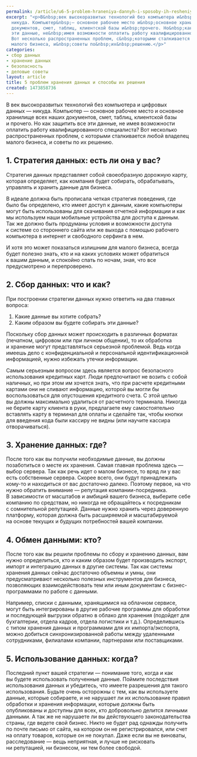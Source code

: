```yaml
---
permalink: /article/u6-5-problem-hraneniya-dannyh-i-sposoby-ih-resheniya
excerpt: "<p>В&nbsp;век высокоразвитых технологий без компьютера и&nbsp;цифровых данных&nbsp;—
  никуда. Компьютер&nbsp;— основное рабочее место и&nbsp;основное хранилище всех наших
  документов, смет, таблиц, клиентской базы и&nbsp;прочего. Но&nbsp;как защитить все
  эти данные, не&nbsp;имея возможности оплатить работу квалифицированного специалиста?
  Вот несколько распространенных проблем, с&nbsp;которыми сталкивается любой владелец
  малого бизнеса, и&nbsp;советы по&nbsp;их&nbsp;решению.</p>"
categories:
- сбор данных
- хранение данных
- безопасность
- деловые советы
layout: article
title: 5 проблем хранения данных и способы их решения
created: 1473858736
---
```

<p>В&nbsp;век высокоразвитых технологий без компьютера и&nbsp;цифровых данных&nbsp;— никуда. Компьютер&nbsp;— основное рабочее место и&nbsp;основное хранилище всех наших документов, смет, таблиц, клиентской базы и&nbsp;прочего. Но&nbsp;как защитить все эти данные, не&nbsp;имея возможности оплатить работу квалифицированного специалиста? Вот несколько распространенных проблем, с&nbsp;которыми сталкивается любой владелец малого бизнеса, и&nbsp;советы по&nbsp;их&nbsp;решению.</p>
<h2>1. Стратегия данных: есть&nbsp;ли она у&nbsp;вас?</h2>
<p>Стратегия данных представляет собой своеобразную дорожную карту, которая определяет, как компания будет собирать, обрабатывать, управлять и&nbsp;хранить данные для бизнеса.</p>
<p>В&nbsp;идеале должна быть прописала четкая стратегия поведения, где было&nbsp;бы определено, кто имеет доступ к&nbsp;данным, какие компьютеры могут быть использованы для скачивания отчетной информации и&nbsp;как мы&nbsp;используем наши мобильные устройства для доступа к&nbsp;данным. Так&nbsp;же должно быть продуманы условия и&nbsp;возможности доступа к&nbsp;системе со&nbsp;стороннего сайта или&nbsp;же выхода с&nbsp;помощью рабочего компьютера в&nbsp;интернет и&nbsp;свободного серфинга в&nbsp;нем.</p>
<p>И&nbsp;хотя это может показаться излишним для малого бизнеса, всегда будет полезно знать, кто и&nbsp;на&nbsp;каких условиях может обратиться к&nbsp;вашим данным, и&nbsp;спокойно спать по&nbsp;ночам, зная, что все предусмотрено и&nbsp;перепроверено.</p>
<h2>2. Сбор данных: что и&nbsp;как?</h2>
<p>При построении стратегии данных нужно ответить на&nbsp;два главных вопроса:</p>
<p>
	<ol>
		<li><span>Какие данные вы</span>&nbsp;<span>хотите собрать?</span></li>
		<li><span>Каким образом вы</span>&nbsp;<span>будете собирать эти данные?</span></li>
	</ol>
</p>
<p>Поскольку сбор данных может происходить в&nbsp;различных форматах (печатном, цифровом или при личном общении), то&nbsp;их&nbsp;обработка и&nbsp;хранение могут представляться серьезной проблемой. Ведь когда имеешь дело с&nbsp;конфиденциальной и&nbsp;персональной идентификационной информацией, нужно избежать утечки информации.</p>
<p>Самым серьезным вопросом здесь является вопрос безопасного использования кредитных карт. Люди предпочитают не&nbsp;возить с&nbsp;собой наличных, но&nbsp;при этом им&nbsp;хочется знать, что при расчете кредитными картами они не&nbsp;сливают информацию, которой вы&nbsp;могли&nbsp;бы воспользоваться для опустошения кредитного счета. С&nbsp;этой целью вы&nbsp;должны максимально удалиться от&nbsp;расчетного терминала. Никогда не&nbsp;берите карту клиента в&nbsp;руки, предлагаете ему самостоятельно вставлять карту в&nbsp;терминал для оплаты и&nbsp;сделайте так, чтобы кнопки для введения кода были кассиру не&nbsp;видны (или научите кассира отворачиваться).</p>
<h2>3. Хранение данных: где?</h2>
<p>После того как вы&nbsp;получили необходимые данные, вы&nbsp;должны позаботиться о&nbsp;месте их&nbsp;хранения. Самая главная проблема здесь&nbsp;— выбор сервера. Так как речь идет о&nbsp;малом бизнесе, то&nbsp;вряд&nbsp;ли у&nbsp;вас есть собственные сервера. Скорее всего, они будут принадлежать кому-то и&nbsp;находиться от&nbsp;вас достаточно далеко. Поэтому первое, на&nbsp;что нужно обратить внимание&nbsp;— репутация компании-посредника. В&nbsp;зависимости от&nbsp;масштабов и&nbsp;амбиций вашего бизнеса, выберите себе компанию по&nbsp;средствам, но&nbsp;никогда не&nbsp;обращайтесь к&nbsp;посредникам с&nbsp;сомнительной репутацией. Данные нужно хранить через доверенную платформу, которая должна быть расширяемой и&nbsp;масштабируемой на&nbsp;основе текущих и&nbsp;будущих потребностей вашей компании.</p>
<h2>4. Обмен данными: кто?</h2>
<p>После того как вы&nbsp;решили проблемы по&nbsp;сбору и&nbsp;хранению данных, вам нужно определиться, кто и&nbsp;каким образом будет производить экспорт, импорт и&nbsp;интеграцию данных в&nbsp;другие системы. Так как системы хранения данных сейчас достаточно объемны и&nbsp;умны, они предусматривают несколько полезных инструментов для бизнеса, позволяющих взаимодействовать тем или иным документам с&nbsp;бизнес-программами по&nbsp;работе с&nbsp;данными.</p>
<p>Например, списки с&nbsp;данными, хранящимися на&nbsp;облачном сервисе, могут быть интегрированы в&nbsp;другие рабочие программы для обработки и&nbsp;последующей выгрузки обратно в&nbsp;облако для хранения (подойдет для бухгалтерии, отдела кадров, отдела логистики и&nbsp;т.д.). Определившись с&nbsp;типом хранения данных и&nbsp;программами для их&nbsp;импорта/экспорта, можно добиться синхронизированной работы между удаленными сотрудниками, филиалами компании, партнерами или поставщиками.</p>
<h2>5. Использование данных: когда?</h2>
<p>Последний пункт вашей стратегии&nbsp;— понимание того, когда и&nbsp;как вы&nbsp;будете использовать полученные данные. Поймите последствия использования данных и&nbsp;убедитесь, что имеете разрешения для такого использования. Будьте очень осторожны с&nbsp;тем, как вы&nbsp;используете данные, которые собираете, и&nbsp;не&nbsp;нарушает&nbsp;ли их&nbsp;использование правил обработки и&nbsp;хранения информации, которые должны быть опубликованы и&nbsp;доступны для всех, кто добровольно делится личными данными. А&nbsp;так&nbsp;же не&nbsp;нарушаете&nbsp;ли вы&nbsp;действующего законодательства страны, где ведете свой бизнес. Никто не&nbsp;будет рад однажды получить по&nbsp;почте письмо от&nbsp;сайта, на&nbsp;котором он&nbsp;не&nbsp;регистрировался, или счет на&nbsp;оплату товаров, которые он&nbsp;не&nbsp;покупал. Даже если вы&nbsp;не&nbsp;виноваты, расследование&nbsp;— вещь неприятная, и&nbsp;лучше не&nbsp;рисковать ни&nbsp;репутацией, ни&nbsp;бизнесом, ни&nbsp;тем более свободой.</p>
